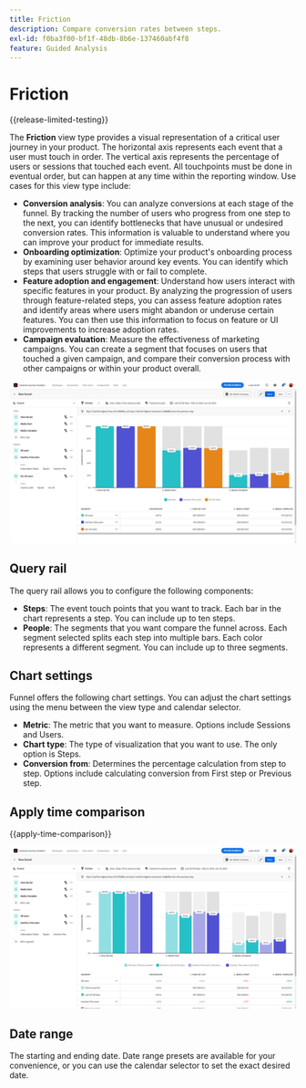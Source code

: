 ```yaml
---
title: Friction
description: Compare conversion rates between steps.
exl-id: f0ba3f00-bf1f-48db-8b6e-137460abf4f8
feature: Guided Analysis
---
```

# Friction

{{release-limited-testing}}

The **Friction** view type provides a visual representation of a critical user journey in your product. The horizontal axis represents each event that a user must touch in order. The vertical axis represents the percentage of users or sessions that touched each event. All touchpoints must be done in eventual order, but can happen at any time within the reporting window. Use cases for this view type include:

* **Conversion analysis**: You can analyze conversions at each stage of the funnel. By tracking the number of users who progress from one step to the next, you can identify bottlenecks that have unusual or undesired conversion rates. This information is valuable to understand where you can improve your product for immediate results.
* **Onboarding optimization**: Optimize your product's onboarding process by examining user behavior around key events. You can identify which steps that users struggle with or fail to complete.
* **Feature adoption and engagement**: Understand how users interact with specific features in your product. By analyzing the progression of users through feature-related steps, you can assess feature adoption rates and identify areas where users might abandon or underuse certain features. You can then use this information to focus on feature or UI improvements to increase adoption rates.
* **Campaign evaluation**: Measure the effectiveness of marketing campaigns. You can create a segment that focuses on users that touched a given campaign, and compare their conversion process with other campaigns or within your product overall.

![Friction](../assets/friction.png)

## Query rail

The query rail allows you to configure the following components:

* **Steps**: The event touch points that you want to track. Each bar in the chart represents a step. You can include up to ten steps.
* **People**: The segments that you want compare the funnel across. Each segment selected splits each step into multiple bars. Each color represents a different segment. You can include up to three segments.

## Chart settings

Funnel offers the following chart settings. You can adjust the chart settings using the menu between the view type and calendar selector.

* **Metric**: The metric that you want to measure. Options include Sessions and Users.
* **Chart type**: The type of visualization that you want to use. The only option is Steps.
* **Conversion from**: Determines the percentage calculation from step to step. Options include calculating conversion from First step or Previous step.

## Apply time comparison

{{apply-time-comparison}}

![Friction time compare](../assets/friction-compare.png)

## Date range

The starting and ending date. Date range presets are available for your convenience, or you can use the calendar selector to set the exact desired date.
